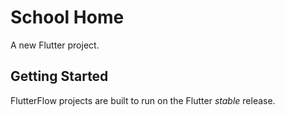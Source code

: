 # School Home

A new Flutter project.

## Getting Started

FlutterFlow projects are built to run on the Flutter _stable_ release.
